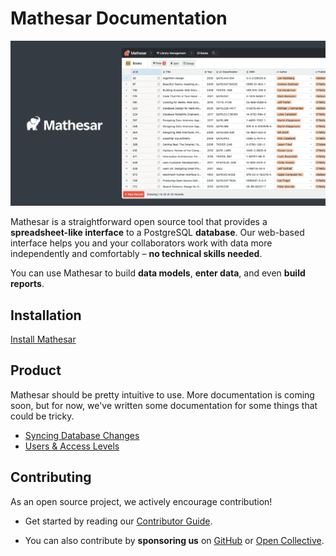 # Mathesar Documentation

![Mathesar header](assets/images/header.png)

Mathesar is a straightforward open source tool that provides a **spreadsheet-like interface** to a PostgreSQL **database**. Our web-based interface helps you and your collaborators work with data more independently and comfortably – **no technical skills needed**.

You can use Mathesar to build **data models**, **enter data**, and even **build reports**.

## Installation

[Install Mathesar](install/index.md)

## Product
Mathesar should be pretty intuitive to use. More documentation is coming soon, but for now, we've written some documentation for some things that could be tricky.

- [Syncing Database Changes](product/syncing-db.md)
- [Users & Access Levels](product/syncing-db.md)

## Contributing

As an open source project, we actively encourage contribution!

- Get started by reading our [Contributor Guide](https://github.com/centerofci/mathesar/blob/develop/CONTRIBUTING.md).

- You can also contribute by **sponsoring us** on [GitHub](https://github.com/sponsors/centerofci) or [Open Collective](https://opencollective.com/mathesar).

